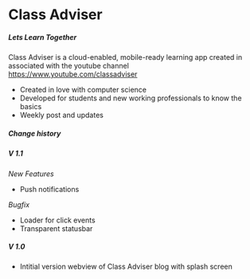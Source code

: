 # Class Adviser
##### _Lets Learn Together_

Class Adviser is a cloud-enabled, mobile-ready learning app created in associated with the youtube channel https://www.youtube.com/classadviser

- Created in love with computer science 
- Developed for students and new working professionals to know the basics
- Weekly post and updates

##### _Change history_
##### V 1.1
*New Features*
- Push notifications

*Bugfix*
- Loader for click events
- Transparent statusbar

#####  V 1.0
- Intitial version webview of Class Adviser blog with splash screen

